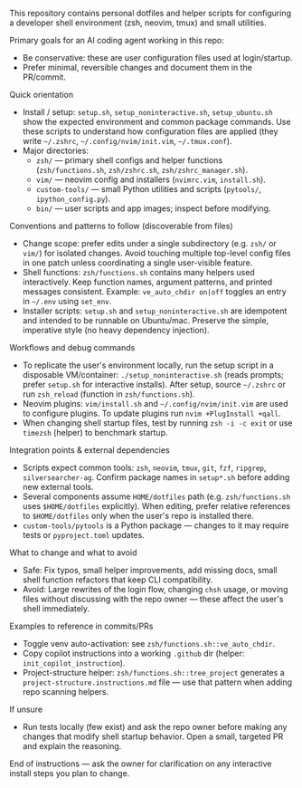 This repository contains personal dotfiles and helper scripts for configuring
a developer shell environment (zsh, neovim, tmux) and small utilities.

Primary goals for an AI coding agent working in this repo:
- Be conservative: these are user configuration files used at login/startup.
- Prefer minimal, reversible changes and document them in the PR/commit.

Quick orientation
- Install / setup: `setup.sh`, `setup_noninteractive.sh`, `setup_ubuntu.sh` show
  the expected environment and common package commands. Use these scripts to
  understand how configuration files are applied (they write `~/.zshrc`,
  `~/.config/nvim/init.vim`, `~/.tmux.conf`).
- Major directories:
  - `zsh/` — primary shell configs and helper functions (`zsh/functions.sh`,
    `zsh/zshrc.sh`, `zsh/zshrc_manager.sh`).
  - `vim/` — neovim config and installers (`nvimrc.vim`, `install.sh`).
  - `custom-tools/` — small Python utilities and scripts (`pytools/`,
    `ipython_config.py`).
  - `bin/` — user scripts and app images; inspect before modifying.

Conventions and patterns to follow (discoverable from files)
- Change scope: prefer edits under a single subdirectory (e.g. `zsh/` or
  `vim/`) for isolated changes. Avoid touching multiple top-level config files
  in one patch unless coordinating a single user-visible feature.
- Shell functions: `zsh/functions.sh` contains many helpers used interactively.
  Keep function names, argument patterns, and printed messages consistent.
  Example: `ve_auto_chdir on|off` toggles an entry in `~/.env` using `set_env`.
- Installer scripts: `setup.sh` and `setup_noninteractive.sh` are idempotent
  and intended to be runnable on Ubuntu/mac. Preserve the simple, imperative
  style (no heavy dependency injection).

Workflows and debug commands
- To replicate the user's environment locally, run the setup script in a
  disposable VM/container: `./setup_noninteractive.sh` (reads prompts; prefer
  `setup.sh` for interactive installs). After setup, source `~/.zshrc` or run
  `zsh_reload` (function in `zsh/functions.sh`).
- Neovim plugins: `vim/install.sh` and `~/.config/nvim/init.vim` are used to
  configure plugins. To update plugins run `nvim +PlugInstall +qall`.
- When changing shell startup files, test by running `zsh -i -c exit` or use
  `timezsh` (helper) to benchmark startup.

Integration points & external dependencies
- Scripts expect common tools: `zsh`, `neovim`, `tmux`, `git`, `fzf`,
  `ripgrep`, `silversearcher-ag`. Confirm package names in `setup*.sh` before
  adding new external tools.
- Several components assume `HOME/dotfiles` path (e.g. `zsh/functions.sh` uses
  `$HOME/dotfiles` explicitly). When editing, prefer relative references to
  `$HOME/dotfiles` only when the user's repo is installed there.
- `custom-tools/pytools` is a Python package — changes to it may require tests
  or `pyproject.toml` updates.

What to change and what to avoid
- Safe: Fix typos, small helper improvements, add missing docs, small shell
  function refactors that keep CLI compatibility.
- Avoid: Large rewrites of the login flow, changing `chsh` usage, or moving
  files without discussing with the repo owner — these affect the user's
  shell immediately.

Examples to reference in commits/PRs
- Toggle venv auto-activation: see `zsh/functions.sh::ve_auto_chdir`.
- Copy copilot instructions into a working `.github` dir (helper: `init_copilot_instruction`).
- Project-structure helper: `zsh/functions.sh::tree_project` generates a
  `project-structure.instructions.md` file — use that pattern when adding
  repo scanning helpers.

If unsure
- Run tests locally (few exist) and ask the repo owner before making any
  changes that modify shell startup behavior. Open a small, targeted PR and
  explain the reasoning.

End of instructions — ask the owner for clarification on any interactive
install steps you plan to change.
